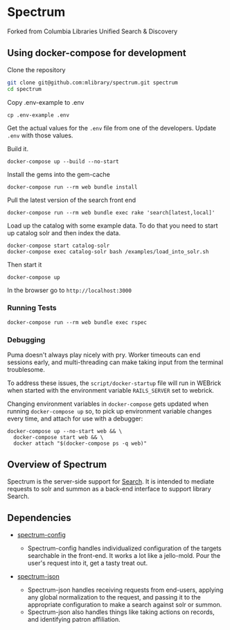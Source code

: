 Spectrum
=============

Forked from Columbia Libraries Unified Search &amp; Discovery

## Using docker-compose for development

Clone the repository
```bash
git clone git@github.com:mlibrary/spectrum.git spectrum
cd spectrum
```
Copy .env-example to .env
```
cp .env-example .env
```
Get the actual values for the `.env` file from one of the developers. Update `.env` with those values.

Build it.
```
docker-compose up --build --no-start
```

Install the gems into the gem-cache
```
docker-compose run --rm web bundle install
```

Pull the latest version of the search front end
```
docker-compose run --rm web bundle exec rake 'search[latest,local]'
```

Load up the catalog with some example data. To do that you need to start up catalog solr and then index the data.

```
docker-compose start catalog-solr
docker-compose exec catalog-solr bash /examples/load_into_solr.sh
```

Then start it

```
docker-compose up
```
In the browser go to `http://localhost:3000`

### Running Tests
```
docker-compose run --rm web bundle exec rspec
```

### Debugging
Puma doesn't always play nicely with pry.  Worker timeouts can end sessions early, and multi-threading can make taking input from the terminal troublesome.

To address these issues, the `script/docker-startup` file will run in WEBrick when started with the environment variable `RAILS_SERVER` set to webrick.

Changing environment variables in `docker-compose` gets updated when running `docker-compose up` so, to pick up environment variable changes every time, and attach for use with a debugger:

```
docker-compose up --no-start web && \
  docker-compose start web && \
  docker attach "$(docker-compose ps -q web)"
```

## Overview of Spectrum

Spectrum is the server-side support for [Search](https://github.com/mlibrary/search).  It is intended to mediate requests to solr and summon as a back-end interface to support library Search.

## Dependencies

* [spectrum-config](https://github.com/mlibrary/spectrum-config)

    * Spectrum-config handles individualized configuration of the targets searchable in the front-end.  It works a lot like a jello-mold.  Pour the user's request into it, get a tasty treat out.

* [spectrum-json](https://github.com/mlibrary/spectrum-json)

    * Spectrum-json handles receiving requests from end-users, applying any global normalization to the request, and passing it to the appropriate configuration to make a search against solr or summon.
    * Spectrum-json also handles things like taking actions on records, and identifying patron affiliation.
